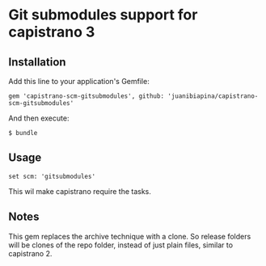 # Git submodules support for capistrano 3

## Installation

Add this line to your application's Gemfile:

    gem 'capistrano-scm-gitsubmodules', github: 'juanibiapina/capistrano-scm-gitsubmodules'

And then execute:

    $ bundle

## Usage

    set scm: 'gitsubmodules'

This wil make capistrano require the tasks.

## Notes

This gem replaces the archive technique with a clone. So release folders will be clones of the repo folder, instead of just plain files, similar to capistrano 2.
